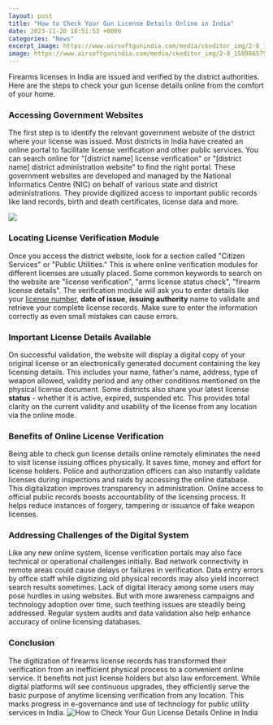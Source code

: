 ```yaml
---
layout: post
title: "How to Check Your Gun License Details Online in India"
date: 2023-11-20 18:51:53 +0000
categories: "News"
excerpt_image: https://www.airsoftgunindia.com/media/ckeditor_img/2-8_1589865794.jpg
image: https://www.airsoftgunindia.com/media/ckeditor_img/2-8_1589865794.jpg
---
```


Firearms licenses in India are issued and verified by the district authorities. Here are the steps to check your gun license details online from the comfort of your home.
### Accessing Government Websites
The first step is to identify the relevant government website of the district where your license was issued. Most districts in India have created an online portal to facilitate license verification and other public services. You can search online for "[district name] license verification" or "[district name] district administration website" to find the right portal. 
These government websites are developed and managed by the National Informatics Centre (NIC) on behalf of various state and district administrations. They provide digitized access to important public records like land records, birth and death certificates, license data and more.

![](https://i.ytimg.com/vi/kQerI_z5Qko/maxresdefault.jpg)
### Locating License Verification Module 
Once you access the district website, look for a section called "Citizen Services" or "Public Utilities." This is where online verification modules for different licenses are usually placed. Some common keywords to search on the website are "license verification", "arms license status check", "firearm license details".
The verification module will ask you to enter details like your [license number](https://fistore.mysenprints.com/collection/agosta), **date of issue**, **issuing authority** name to validate and retrieve your complete license records. Make sure to enter the information correctly as even small mistakes can cause errors. 
### Important License Details Available
On successful validation, the website will display a digital copy of your original license or an electronically generated document containing the key licensing details. This includes your name, father's name, address, type of weapon allowed, validity period and any other conditions mentioned on the physical license document. 
Some districts also share your latest license **status** - whether it is active, expired, suspended etc. This provides total clarity on the current validity and usability of the license from any location via the online mode.
### Benefits of Online License Verification
Being able to check gun license details online remotely eliminates the need to visit license issuing offices physically. It saves time, money and effort for license holders. Police and authorization officers can also instantly validate licenses during inspections and raids by accessing the online database.
This digitalization improves transparency in administration. Online access to official public records boosts accountability of the licensing process. It helps reduce instances of forgery, tampering or issuance of fake weapon licenses.
### Addressing Challenges of the Digital System
Like any new online system, license verification portals may also face technical or operational challenges initially. Bad network connectivity in remote areas could cause delays or failures in verification. Data entry errors by office staff while digitizing old physical records may also yield incorrect search results sometimes. 
Lack of digital literacy among some users may pose hurdles in using websites. But with more awareness campaigns and technology adoption over time, such teething issues are steadily being addressed. Regular system audits and data validation also help enhance accuracy of online licensing databases.
### Conclusion 
The digitization of firearms license records has transformed their verification from an inefficient physical process to a convenient online service. It benefits not just license holders but also law enforcement. While digital platforms will see continuous upgrades, they efficiently serve the basic purpose of anytime licensing verification from any location. This marks progress in e-governance and use of technology for public utility services in India.
![How to Check Your Gun License Details Online in India](https://www.airsoftgunindia.com/media/ckeditor_img/2-8_1589865794.jpg)